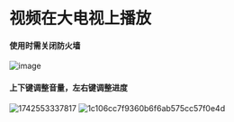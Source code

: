 # 视频在大电视上播放

#### 使用时需关闭防火墙
![image](https://github.com/user-attachments/assets/4f69189d-856f-4ec0-88fe-624bf5484c60)
#### 上下键调整音量，左右键调整进度
![1742553337817](https://github.com/user-attachments/assets/e67b1dea-e31d-4f3d-80d9-49595cac08a4)
![1c106cc7f9360b6f6ab575cc57f0e4d](https://github.com/user-attachments/assets/e9edc12a-b5c5-45b4-a604-c0c4740e974b)
